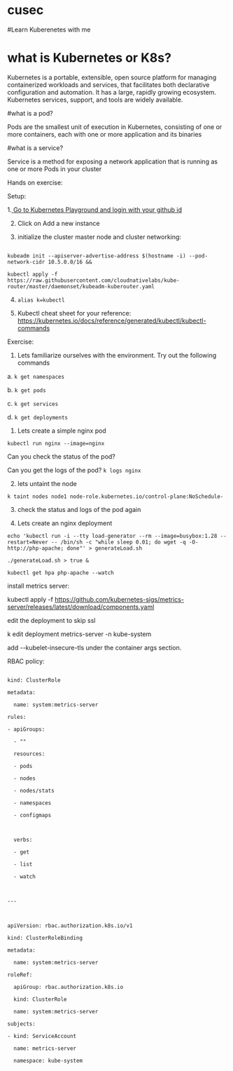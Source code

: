 # cusec

 

 

#Learn Kuberenetes with me

 

# what is Kubernetes or K8s?

Kubernetes is a portable, extensible, open source platform for managing containerized workloads and services, that facilitates both declarative configuration and automation. It has a large, rapidly growing ecosystem. Kubernetes services, support, and tools are widely available.

 

#what is a pod?

Pods are the smallest unit of execution in Kubernetes, consisting of one or more containers, each with one or more application and its binaries

 

#what is a service?

Service is a method for exposing a network application that is running as one or more Pods in your cluster

 

 

Hands on exercise:

 

Setup:

1.[ Go to Kubernetes Playground and login with your github id](https://www.google.com/url?sa=t&rct=j&q=&esrc=s&source=web&cd=&cad=rja&uact=8&ved=2ahUKEwil25a9nsSDAxUIODQIHTNDBOkQFnoECAoQAQ&url=https%3A%2F%2Flabs.play-with-k8s.com%2F&usg=AOvVaw3E5ZuegrguYb6nrH86qFVY&opi=89978449)

2. Click on Add a new instance

3. initialize the cluster master node and cluster networking:

```

kubeadm init --apiserver-advertise-address $(hostname -i) --pod-network-cidr 10.5.0.0/16 &&

kubectl apply -f https://raw.githubusercontent.com/cloudnativelabs/kube-router/master/daemonset/kubeadm-kuberouter.yaml

```

4. ```alias k=kubectl```

5. Kubectl cheat sheet for your reference: https://kubernetes.io/docs/reference/generated/kubectl/kubectl-commands

 

Exercise:

1. Lets familiarize ourselves with the environment. Try out the following commands

  a. ```k get namespaces```

  b. ```k get pods```

  c. ```k get services```

  d. ```k get deployments```

 

1. Lets create a simple nginx pod

```kubectl run nginx --image=nginx ```

Can you check the status of the pod?

Can you get the logs of the pod? ```k logs nginx```

 

2. lets untaint the node

```k taint nodes node1 node-role.kubernetes.io/control-plane:NoSchedule-```

 

3. check the status and logs of the pod again

 

2. Lets create an nginx deployment

 

``` echo 'kubectl run -i --tty load-generator --rm --image=busybox:1.28 --restart=Never -- /bin/sh -c "while sleep 0.01; do wget -q -O- http://php-apache; done"' > generateLoad.sh ```

 

``` ./generateLoad.sh > true & ```

 

``` kubectl get hpa php-apache --watch ```

 

install metrics server:

kubectl apply -f https://github.com/kubernetes-sigs/metrics-server/releases/latest/download/components.yaml

 

edit the deployment to skip ssl

k edit deployment metrics-server -n kube-system

add --kubelet-insecure-tls under the container args section.

 

RBAC policy:

``` apiVersion: rbac.authorization.k8s.io/v1

kind: ClusterRole

metadata:

  name: system:metrics-server

rules:

- apiGroups:

  - ""

  resources:

  - pods

  - nodes

  - nodes/stats

  - namespaces

  - configmaps

 

  verbs:

  - get

  - list

  - watch

 

---

 

apiVersion: rbac.authorization.k8s.io/v1

kind: ClusterRoleBinding

metadata:

  name: system:metrics-server

roleRef:

  apiGroup: rbac.authorization.k8s.io

  kind: ClusterRole

  name: system:metrics-server

subjects:

- kind: ServiceAccount

  name: metrics-server

  namespace: kube-system

```
